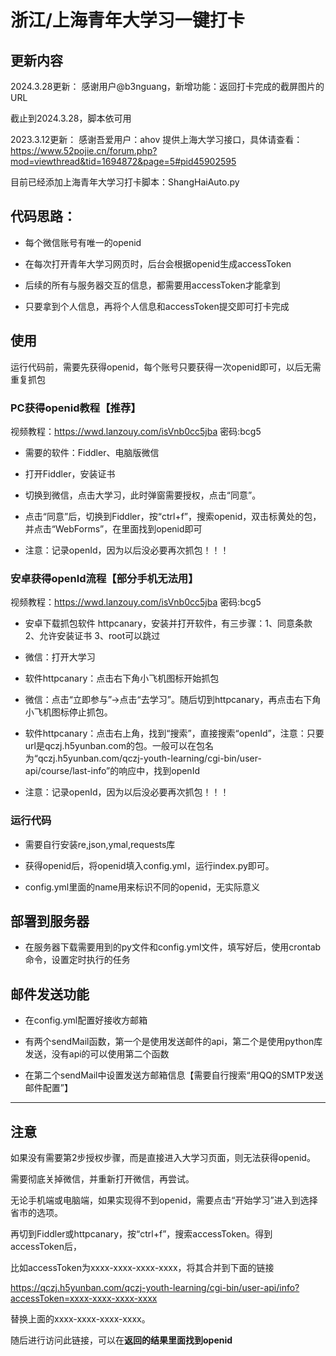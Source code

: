 # 浙江/上海青年大学习一键打卡

## 更新内容
2024.3.28更新：
感谢用户@b3nguang，新增功能：返回打卡完成的截屏图片的URL
 
截止到2024.3.28，脚本依可用

2023.3.12更新：
感谢吾爱用户：ahov 提供上海大学习接口，具体请查看：https://www.52pojie.cn/forum.php?mod=viewthread&tid=1694872&page=5#pid45902595

目前已经添加上海青年大学习打卡脚本：ShangHaiAuto.py



## 代码思路：

* 每个微信账号有唯一的openid

* 在每次打开青年大学习网页时，后台会根据openid生成accessToken

* 后续的所有与服务器交互的信息，都需要用accessToken才能拿到

* 只要拿到个人信息，再将个人信息和accessToken提交即可打卡完成


## 使用

运行代码前，需要先获得openid，每个账号只要获得一次openid即可，以后无需重复抓包

### PC获得openid教程【推荐】

视频教程：https://wwd.lanzouy.com/isVnb0cc5jba 密码:bcg5

* 需要的软件：Fiddler、电脑版微信

* 打开Fiddler，安装证书

* 切换到微信，点击大学习，此时弹窗需要授权，点击“同意”。

* 点击“同意”后，切换到Fiddler，按“ctrl+f”，搜索openid，双击标黄处的包，并点击“WebForms”，在里面找到openid即可

* 注意：记录openId，因为以后没必要再次抓包！！！

   

### 安卓获得openId流程【部分手机无法用】

视频教程：https://wwd.lanzouy.com/isVnb0cc5jba 密码:bcg5

* 安卓下载抓包软件 httpcanary，安装并打开软件，有三步骤：1、同意条款 2、允许安装证书 3、root可以跳过

* 微信：打开大学习

* 软件httpcanary：点击右下角小飞机图标开始抓包

* 微信：点击“立即参与”->点击“去学习”。随后切到httpcanary，再点击右下角小飞机图标停止抓包。

* 软件httpcanary：点击右上角，找到“搜索”，直接搜索“openId”，注意：只要url是qczj.h5yunban.com的包。一般可以在包名为“qczj.h5yunban.com/qczj-youth-learning/cgi-bin/user-api/course/last-info”的响应中，找到openId

* 注意：记录openId，因为以后没必要再次抓包！！！
   
   

### 运行代码

* 需要自行安装re,json,ymal,requests库

* 获得openid后，将openid填入config.yml，运行index.py即可。

* config.yml里面的name用来标识不同的openid，无实际意义


## 部署到服务器

* 在服务器下载需要用到的py文件和config.yml文件，填写好后，使用crontab命令，设置定时执行的任务


## 邮件发送功能
* 在config.yml配置好接收方邮箱

* 有两个sendMail函数，第一个是使用发送邮件的api，第二个是使用python库发送，没有api的可以使用第二个函数

* 在第二个sendMail中设置发送方邮箱信息【需要自行搜索“用QQ的SMTP发送邮件配置”】

-------------------------------------------------------

## 注意

如果没有需要第2步授权步骤，而是直接进入大学习页面，则无法获得openid。

需要彻底关掉微信，并重新打开微信，再尝试。

无论手机端或电脑端，如果实现得不到openid，需要点击“开始学习”进入到选择省市的选项。

再切到Fiddler或httpcanary，按“ctrl+f”，搜索accessToken。得到accessToken后，

比如accessToken为xxxx-xxxx-xxxx-xxxx，将其合并到下面的链接

https://qczj.h5yunban.com/qczj-youth-learning/cgi-bin/user-api/info?accessToken=xxxx-xxxx-xxxx-xxxx

替换上面的xxxx-xxxx-xxxx-xxxx。

随后进行访问此链接，可以在**返回的结果里面找到openid**



